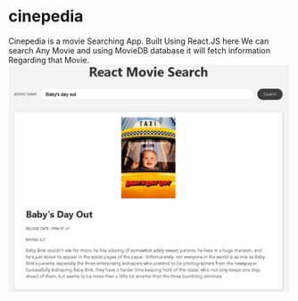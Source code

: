 # cinepedia
Cinepedia is a movie Searching App.
Built Using React.JS here We can search Any Movie and using MovieDB database it will fetch information Regarding that Movie.
![alt text](https://github.com/vindhyasadanand/cinepedia/blob/gh-pages/moviesearch%20(2).png)

